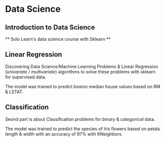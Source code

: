 # Data Science

## Introduction to Data Science

** Solo Learn's data science course with Sklearn **

## Linear Regression

Discovering Data Science/Machine Learning Problems & Linear Regression (_univariate_ / _multivariate_) algorithms to solve these problems with sklearn for supervised data.

The model was trained to predict boston median house values based on RM & LSTAT.

## Classification

Seond part is about Classification problems for _binary_ & _categorical_ data.

The model was trained to predict the species of Iris flowers based on petals length & width with an accuracy of 97% with KNeighbors.
